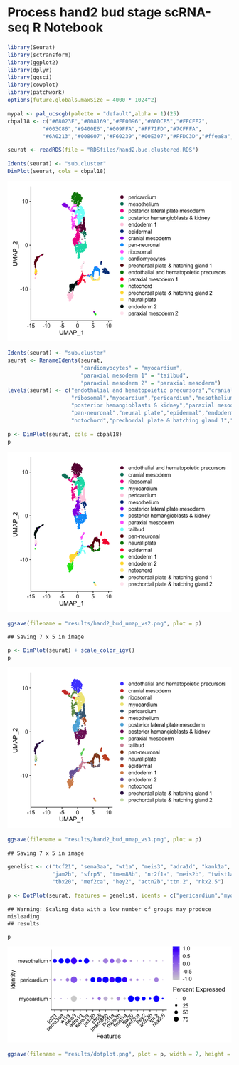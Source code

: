 Process hand2 bud stage scRNA-seq R Notebook
================

``` r
library(Seurat)
library(sctransform)
library(ggplot2)
library(dplyr)
library(ggsci)
library(cowplot)
library(patchwork)
options(future.globals.maxSize = 4000 * 1024^2)
```

``` r
mypal <- pal_ucscgb(palette = "default",alpha = 1)(25)
cbpal18 <- c("#68023F","#008169","#EF0096","#00DCB5","#FFCFE2",
           "#003C86","#9400E6","#009FFA","#FF71FD","#7CFFFA",
           "#6A0213","#008607","#F60239","#00E307","#FFDC3D","#ffea8a","#001310","#ffe9f1")
```

``` r
seurat <- readRDS(file = "RDSfiles/hand2.bud.clustered.RDS")
```

``` r
Idents(seurat) <- "sub.cluster"
DimPlot(seurat, cols = cbpal18)
```

![](DotPlot_files/figure-gfm/unnamed-chunk-2-1.png)<!-- -->

``` r
Idents(seurat) <- "sub.cluster"
seurat <- RenameIdents(seurat,
                       "cardiomyocytes" = "myocardium",
                       "paraxial mesoderm 1" = "tailbud",
                       "paraxial mesoderm 2" = "paraxial mesoderm")
levels(seurat) <- c("endothalial and hematopoietic precursors","cranial mesoderm",
                    "ribosomal","myocardium","pericardium","mesothelium","posterior lateral plate mesoderm",
                    "posterior hemangioblasts & kidney","paraxial mesoderm","tailbud",
                    "pan-neuronal","neural plate","epidermal","endoderm 1","endoderm 2",
                    "notochord","prechordal plate & hatching gland 1","prechordal plate & hatching gland 2")
```

``` r
p <- DimPlot(seurat, cols = cbpal18)
p
```

![](DotPlot_files/figure-gfm/unnamed-chunk-4-1.png)<!-- -->

``` r
ggsave(filename = "results/hand2_bud_umap_vs2.png", plot = p)
```

    ## Saving 7 x 5 in image

``` r
p <- DimPlot(seurat) + scale_color_igv()
p
```

![](DotPlot_files/figure-gfm/unnamed-chunk-5-1.png)<!-- -->

``` r
ggsave(filename = "results/hand2_bud_umap_vs3.png", plot = p)
```

    ## Saving 7 x 5 in image

``` r
genelist <- c("tcf21", "sema3aa", "wt1a", "meis3", "adra1d", "kank1a",
              "jam2b", "sfrp5", "tmem88b", "nr2f1a", "meis2b", "twist1a",
              "tbx20", "mef2ca", "hey2", "actn2b","ttn.2", "nkx2.5")
```

``` r
p <- DotPlot(seurat, features = genelist, idents = c("pericardium","myocardium","mesothelium")) + RotatedAxis()
```

    ## Warning: Scaling data with a low number of groups may produce misleading
    ## results

``` r
p
```

![](DotPlot_files/figure-gfm/unnamed-chunk-7-1.png)<!-- -->

``` r
ggsave(filename = "results/dotplot.png", plot = p, width = 7, height = 3, units = "in")
```
